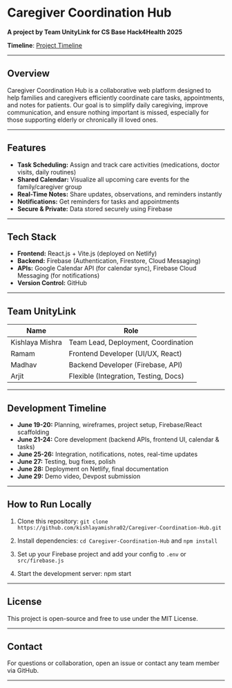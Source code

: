 # Caregiver Coordination Hub

**A project by Team UnityLink for CS Base Hack4Health 2025**

**Timeline**: [Project Timeline](https://projectdeadline.netlify.app/)

---

## Overview

Caregiver Coordination Hub is a collaborative web platform designed to help families and caregivers efficiently coordinate care tasks, appointments, and notes for patients. Our goal is to simplify daily caregiving, improve communication, and ensure nothing important is missed, especially for those supporting elderly or chronically ill loved ones.

---

## Features

- **Task Scheduling:** Assign and track care activities (medications, doctor visits, daily routines)
- **Shared Calendar:** Visualize all upcoming care events for the family/caregiver group
- **Real-Time Notes:** Share updates, observations, and reminders instantly
- **Notifications:** Get reminders for tasks and appointments
- **Secure & Private:** Data stored securely using Firebase

---

## Tech Stack

- **Frontend:** React.js + Vite.js (deployed on Netlify)
- **Backend:** Firebase (Authentication, Firestore, Cloud Messaging)
- **APIs:** Google Calendar API (for calendar sync), Firebase Cloud Messaging (for notifications)
- **Version Control:** GitHub


---

## Team UnityLink

| Name              | Role                  |
|-------------------|-----------------------|
| Kishlaya Mishra   | Team Lead, Deployment, Coordination |
| Ramam             | Frontend Developer (UI/UX, React)  |
| Madhav            | Backend Developer (Firebase, API)  |
| Arjit             | Flexible (Integration, Testing, Docs) |

---

## Development Timeline

- **June 19-20:** Planning, wireframes, project setup, Firebase/React scaffolding
- **June 21-24:** Core development (backend APIs, frontend UI, calendar & tasks)
- **June 25-26:** Integration, notifications, notes, real-time updates
- **June 27:** Testing, bug fixes, polish
- **June 28:** Deployment on Netlify, final documentation
- **June 29:** Demo video, Devpost submission

---

## How to Run Locally

1. Clone this repository:
`git clone https://github.com/kishlayamishra02/Caregiver-Coordination-Hub.git`

2. Install dependencies:
`cd Caregiver-Coordination-Hub` and 
`npm install`


3. Set up your Firebase project and add your config to `.env` or `src/firebase.js`
4. Start the development server:
npm start



---

## License

This project is open-source and free to use under the MIT License.

---

## Contact

For questions or collaboration, open an issue or contact any team member via GitHub.

---
